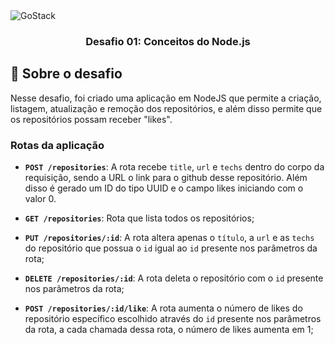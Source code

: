 <img alt="GoStack" src="https://storage.googleapis.com/golden-wind/bootcamp-gostack/header-desafios.png" />

<h3 align="center">
  Desafio 01: Conceitos do Node.js
</h3>

## 🚀 Sobre o desafio
Nesse desafio, foi criado uma aplicação em NodeJS que permite a criação, listagem, atualização e remoção dos repositórios, e além disso permite que os repositórios possam receber "likes".

### Rotas da aplicação

- **`POST /repositories`**: A rota recebe `title`, `url` e `techs` dentro do corpo da requisição, sendo a URL o link para o github desse repositório. Além disso é gerado um ID do tipo UUID e o campo likes iniciando com o valor 0.

- **`GET /repositories`**: Rota que lista todos os repositórios;

- **`PUT /repositories/:id`**: A rota altera apenas o `título`, a `url` e as `techs` do repositório que possua o `id` igual ao `id` presente nos parâmetros da rota;

- **`DELETE /repositories/:id`**: A rota deleta o repositório com o `id` presente nos parâmetros da rota;

- **`POST /repositories/:id/like`**: A rota aumenta o número de likes do repositório específico escolhido através do `id` presente nos parâmetros da rota, a cada chamada dessa rota, o número de likes aumenta em 1;
